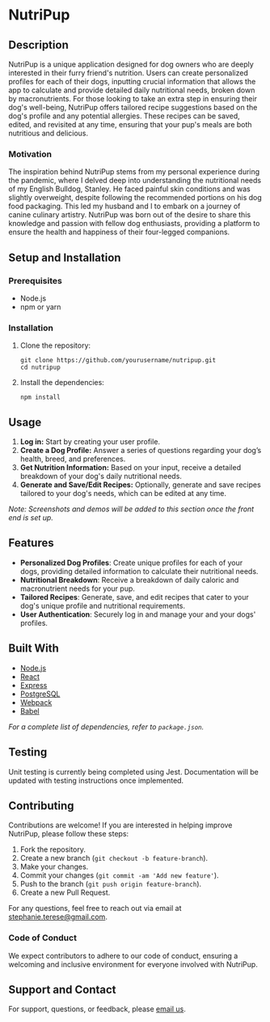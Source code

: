 # NutriPup

## Description

NutriPup is a unique application designed for dog owners who are deeply interested in their furry friend's nutrition. Users can create personalized profiles for each of their dogs, inputting crucial information that allows the app to calculate and provide detailed daily nutritional needs, broken down by macronutrients. For those looking to take an extra step in ensuring their dog's well-being, NutriPup offers tailored recipe suggestions based on the dog's profile and any potential allergies. These recipes can be saved, edited, and revisited at any time, ensuring that your pup's meals are both nutritious and delicious.

### Motivation

The inspiration behind NutriPup stems from my personal experience during the pandemic, where I delved deep into understanding the nutritional needs of my English Bulldog, Stanley. He faced painful skin conditions and was slightly overweight, despite following the recommended portions on his dog food packaging. This led my husband and I to embark on a journey of canine culinary artistry. NutriPup was born out of the desire to share this knowledge and passion with fellow dog enthusiasts, providing a platform to ensure the health and happiness of their four-legged companions.

## Setup and Installation

### Prerequisites

- Node.js
- npm or yarn

### Installation

1. Clone the repository:
   ```
   git clone https://github.com/yourusername/nutripup.git
   cd nutripup
   ```
2. Install the dependencies:
   ```
   npm install
   ```

## Usage

1. **Log in:** Start by creating your user profile.
2. **Create a Dog Profile:** Answer a series of questions regarding your dog’s health, breed, and preferences.
3. **Get Nutrition Information:** Based on your input, receive a detailed breakdown of your dog's daily nutritional needs.
4. **Generate and Save/Edit Recipes:** Optionally, generate and save recipes tailored to your dog's needs, which can be edited at any time.

_Note: Screenshots and demos will be added to this section once the front end is set up._

## Features

- **Personalized Dog Profiles**: Create unique profiles for each of your dogs, providing detailed information to calculate their nutritional needs.
- **Nutritional Breakdown**: Receive a breakdown of daily caloric and macronutrient needs for your pup.
- **Tailored Recipes**: Generate, save, and edit recipes that cater to your dog's unique profile and nutritional requirements.
- **User Authentication**: Securely log in and manage your and your dogs' profiles.

## Built With

- [Node.js](https://nodejs.org/)
- [React](https://reactjs.org/)
- [Express](https://expressjs.com/)
- [PostgreSQL](https://www.postgresql.org/)
- [Webpack](https://webpack.js.org/)
- [Babel](https://babeljs.io/)

_For a complete list of dependencies, refer to `package.json`._

## Testing

Unit testing is currently being completed using Jest. Documentation will be updated with testing instructions once implemented.

## Contributing

Contributions are welcome! If you are interested in helping improve NutriPup, please follow these steps:

1. Fork the repository.
2. Create a new branch (`git checkout -b feature-branch`).
3. Make your changes.
4. Commit your changes (`git commit -am 'Add new feature'`).
5. Push to the branch (`git push origin feature-branch`).
6. Create a new Pull Request.

For any questions, feel free to reach out via email at [stephanie.terese@gmail.com](mailto:stephanie.terese@gmail.com).

### Code of Conduct

We expect contributors to adhere to our code of conduct, ensuring a welcoming and inclusive environment for everyone involved with NutriPup.

## Support and Contact

For support, questions, or feedback, please [email us](mailto:stephanie.terese@gmail.com).
